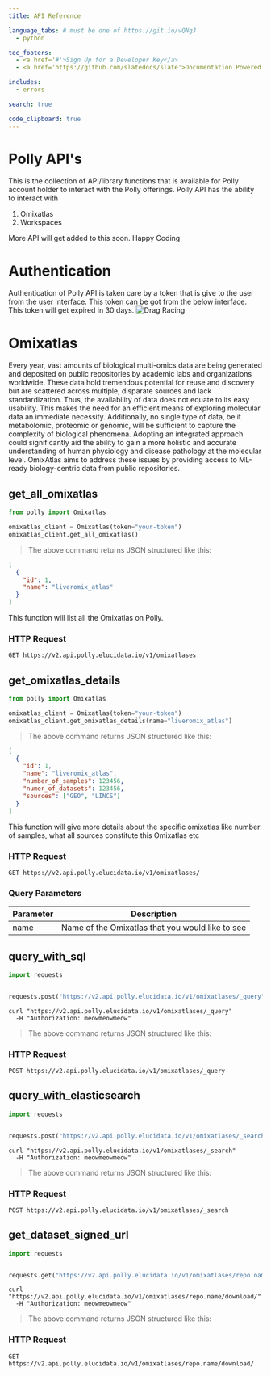 ```yaml
---
title: API Reference

language_tabs: # must be one of https://git.io/vQNgJ
  - python

toc_footers:
  - <a href='#'>Sign Up for a Developer Key</a>
  - <a href='https://github.com/slatedocs/slate'>Documentation Powered by Slate</a>

includes:
  - errors

search: true

code_clipboard: true
---
```


# Polly API's

This is the collection of API/library functions that is available for Polly account holder to interact with the Polly offerings. Polly API has the ability to interact with

1. Omixatlas
2. Workspaces

More API will get added to this soon. Happy Coding


# Authentication

Authentication of Polly API is taken care by a token that is give to the user from the user interface. This token can be got from the below interface. This token will get expired in 30 days. ![Drag Racing](https://elucidatainc.github.io/PublicAssets/documentation-images/token_screen.png)




# Omixatlas

Every year, vast amounts of biological multi-omics data are being generated and deposited on public repositories by academic labs and organizations worldwide. These data hold tremendous potential for reuse and discovery but are scattered across multiple, disparate sources and lack standardization. Thus, the availability of data does not equate to its easy usability. This makes the need for an efficient means of exploring molecular data an immediate necessity. 
Additionally, no single type of data, be it metabolomic, proteomic or genomic, will be sufficient to capture the complexity of biological phenomena. Adopting an integrated approach could significantly aid the ability to gain a more 
holistic and accurate understanding of human physiology and disease pathology at the molecular level. 
OmixAtlas aims to address these issues by providing access to ML-ready biology-centric data from public repositories.


## get_all_omixatlas

```python
from polly import Omixatlas

omixatlas_client = Omixatlas(token="your-token")
omixatlas_client.get_all_omixatlas()

```

> The above command returns JSON structured like this:

```json
[
  {
    "id": 1,
    "name": "liveromix_atlas"
  }
]
```
This function will list all the Omixatlas on Polly. 

### HTTP Request

`GET https://v2.api.polly.elucidata.io/v1/omixatlases`





## get_omixatlas_details

```python
from polly import Omixatlas

omixatlas_client = Omixatlas(token="your-token")
omixatlas_client.get_omixatlas_details(name="liveromix_atlas")

```


> The above command returns JSON structured like this:

```json
[
  {
    "id": 1,
    "name": "liveromix_atlas",
    "number_of_samples": 123456,
    "numer_of_datasets": 123456,
    "sources": ["GEO", "LINCS"]
  }
]
```
 This function will give more details about the specific omixatlas like number of samples, what all sources constitute this Omixatlas etc



### HTTP Request

`GET https://v2.api.polly.elucidata.io/v1/omixatlases/`


### Query Parameters

Parameter | Description
--------- | -----------
name      | Name of the Omixatlas that you would like to see 


## query_with_sql

```python
import requests


requests.post("https://v2.api.polly.elucidata.io/v1/omixatlases/_query")

```

```shell
curl "https://v2.api.polly.elucidata.io/v1/omixatlases/_query"
  -H "Authorization: meowmeowmeow"
```

> The above command returns JSON structured like this:





### HTTP Request

`POST https://v2.api.polly.elucidata.io/v1/omixatlases/_query`





## query_with_elasticsearch

```python
import requests


requests.post("https://v2.api.polly.elucidata.io/v1/omixatlases/_search")

```

```shell
curl "https://v2.api.polly.elucidata.io/v1/omixatlases/_search"
  -H "Authorization: meowmeowmeow"
```

> The above command returns JSON structured like this:





### HTTP Request

`POST https://v2.api.polly.elucidata.io/v1/omixatlases/_search`





## get_dataset_signed_url

```python
import requests


requests.get("https://v2.api.polly.elucidata.io/v1/omixatlases/repo.name/download/")

```

```shell
curl "https://v2.api.polly.elucidata.io/v1/omixatlases/repo.name/download/"
  -H "Authorization: meowmeowmeow"
```

> The above command returns JSON structured like this:





### HTTP Request

`GET https://v2.api.polly.elucidata.io/v1/omixatlases/repo.name/download/`


